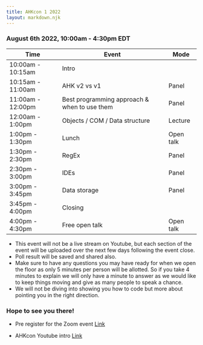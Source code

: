 ```yaml
---
title: AHKcon 1 2022
layout: markdown.njk
---
```


### August 6th 2022, 10:00am - 4:30pm EDT

| Time              | Event                                        | Mode      |
| ----------------- | -------------------------------------------- | --------- |
| 10:00am - 10:15am | Intro                                        |           |
| 10:15am - 11:00am | AHK v2 vs v1                                 | Panel     |
| 11:00am - 12:00pm | Best programming approach & when to use them | Panel     |
| 12:00am - 1:00pm  | Objects / COM / Data structure               | Lecture   |
| 1:00pm - 1:30pm   | Lunch                                        | Open talk |
| 1:30pm - 2:30pm   | RegEx                                        | Panel     |
| 2:30pm - 3:00pm   | IDEs                                         | Panel     |
| 3:00pm - 3:45pm   | Data storage                                 | Panel     |
| 3:45pm - 4:00pm   | Closing                                      |           |
| 4:00pm - 4:30pm   | Free open talk                               | Open talk |

- This event will not be a live stream on Youtube, but each section of the event will be uploaded over the next few days following the event close.
- Poll result will be saved and shared also.
- Make sure to have any questions you may have ready for when we open the floor as only 5 minutes per person will be allotted. So if you take 4 minutes to explain we will only have a
  minute to answer as we would like to keep things moving and give as many people to speak a chance.
- We will not be diving into showing you how to code but more about pointing you in the right direction.

### Hope to see you there!

- Pre register for the Zoom event [Link](https://us02web.zoom.us/meeting/register/tZEld--hqD0jH9EEXIrWOZbSY8P9tgHUM-1X?fbclid=IwAR24NfwBLWbQKSStpSpVUbq3XCntYe2RcC8f0EodnwutZ2QCmt8Bl6Pc7RM)

- AHKcon Youtube intro [Link](https://www.youtube.com/watch?v=FiXC6kzPRHo)
